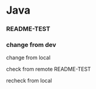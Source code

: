 # Java

### README-TEST
### change from dev
change from local


check from remote README-TEST

recheck from local
